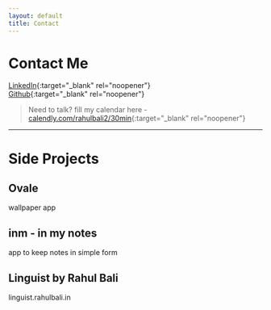 ```yaml
---
layout: default
title: Contact
---
```


# Contact Me

[LinkedIn](https://linkedin.com/in/rahulbali2){:target="_blank" rel="noopener"}  
[Github](https://github.com/snapfast){:target="_blank" rel="noopener"}   
> Need to talk? fill my calendar here - [calendly.com/rahulbali2/30min](https://calendly.com/rahulbali2/30min){:target="_blank" rel="noopener"}


---


# Side Projects

## Ovale
wallpaper app

## inm - in my notes
app to keep notes in simple form

## Linguist by Rahul Bali
linguist.rahulbali.in
